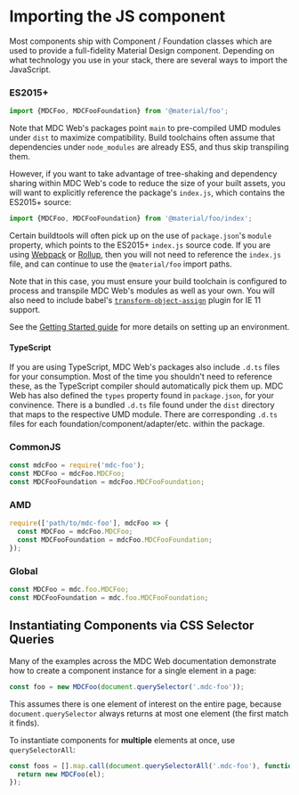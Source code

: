 <!--docs:
title: "Importing JS Components"
navTitle: "Importing JS Components"
layout: landing
section: docs
path: /docs/importing-js/
-->

# Importing the JS component

Most components ship with Component / Foundation classes which are used to provide a full-fidelity Material Design component. Depending on what technology you use in your stack, there are several ways to import the JavaScript.

### ES2015+

```js
import {MDCFoo, MDCFooFoundation} from '@material/foo';
```

Note that MDC Web's packages point `main` to pre-compiled UMD modules under `dist` to maximize compatibility.
Build toolchains often assume that dependencies under `node_modules` are already ES5, and thus skip transpiling them.

However, if you want to take advantage of tree-shaking and dependency sharing within MDC Web's code to reduce the size
of your built assets, you will want to explicitly reference the package's `index.js`, which contains the ES2015+ source:

```js
import {MDCFoo, MDCFooFoundation} from '@material/foo/index';
```

Certain buildtools will often pick up on the use of `package.json`'s `module` property, which points to the ES2015+ `index.js` source code. If you are using [Webpack](https://webpack.js.org/) or [Rollup](https://rollupjs.org/guide/en), then you will not need to reference the `index.js` file, and can continue to use the `@material/foo` import paths.

Note that in this case, you must ensure your build toolchain is configured to process and transpile MDC Web's modules
as well as your own. You will also need to include babel's
[`transform-object-assign`](https://www.npmjs.com/package/babel-plugin-transform-object-assign) plugin for IE 11 support.

See the [Getting Started guide](getting-started.md) for more details on setting up an environment.

#### TypeScript

If you are using TypeScript, MDC Web's packages also include `.d.ts` files for your consumption. Most of the time you shouldn't need to reference these, as the TypeScript compiler should automatically pick them up. MDC Web has also defined the `types` property found in `package.json`, for your convinence. There is a bundled `.d.ts` file found under the `dist` directory that maps to the respective UMD module. There are corresponding `.d.ts` files for each foundation/component/adapter/etc. within the package.

### CommonJS

```js
const mdcFoo = require('mdc-foo');
const MDCFoo = mdcFoo.MDCFoo;
const MDCFooFoundation = mdcFoo.MDCFooFoundation;
```

### AMD

```js
require(['path/to/mdc-foo'], mdcFoo => {
  const MDCFoo = mdcFoo.MDCFoo;
  const MDCFooFoundation = mdcFoo.MDCFooFoundation;
});
```

### Global

```js
const MDCFoo = mdc.foo.MDCFoo;
const MDCFooFoundation = mdc.foo.MDCFooFoundation;
```

## Instantiating Components via CSS Selector Queries

Many of the examples across the MDC Web documentation demonstrate how to create a component instance for a single element in a page:

```js
const foo = new MDCFoo(document.querySelector('.mdc-foo'));
```

This assumes there is one element of interest on the entire page, because `document.querySelector` always returns at most one element (the first match it finds).

To instantiate components for **multiple** elements at once, use `querySelectorAll`:

```js
const foos = [].map.call(document.querySelectorAll('.mdc-foo'), function(el) {
  return new MDCFoo(el);
});
```
